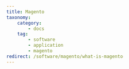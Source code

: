 ```yaml
---
title: Magento
taxonomy:
    category:
        - docs
    tag:
        - software
        - application
        - magento
redirect: /software/magento/what-is-magento
---
```


